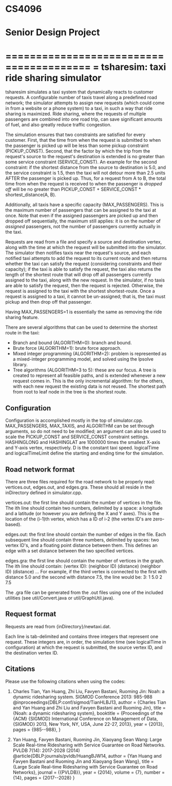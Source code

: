# CS4096
# Senior Design Project



========================================
= tsharesim: taxi ride sharing simulator
========================================

tsharesim simulates a taxi system that dynamically reacts to customer requests. A configurable number of taxis travel along a predefined road network; the simulator attempts to assign new requests (which could come in from a website or a phone system) to a taxi, in such a way that ride sharing is maximized. Ride sharing, where the requests of multiple passengers are combined into one road trip, can save significant amounts of fuel, and also greatly reduce traffic congestion.

The simulation ensures that two constraints are satisfied for every customer. First, that the time from when the request is submitted to when the passenger is picked up will be less than some pickup constraint (PICKUP_CONST). Second, that the factor by which the trip from the request's source to the request's destination is extended is no greater than some service constraint (SERVICE_CONST). An example for the second constraint: if the shortest distance from the source to destination is 5.0, and the service constraint is 1.5, then the taxi will not detour more than 2.5 units AFTER the passenger is picked up. Thus, for a request from A to B, the total time from when the request is received to when the passenger is _dropped off_ will be no greater than PICKUP_CONST + SERVICE_CONST * shortest_distance(A, B).

Additionally, all taxis have a specific capacity (MAX_PASSENGERS). This is the maximum number of passengers that can be assigned to the taxi at once. Note that even if the assigned passengers are picked up and then dropped off sequentially, the maximum still applies: it is on the number of _assigned_ passengers, not the number of passengers currently actually in the taxi.

Requests are read from a file and specify a source and destination vertex, along with the time at which the request will be submitted into the simulator. The simulator then notifies taxis near the request's source, and each notified taxi attempts to add the request to its current route and then returns whether the taxi can satisfy the request (considering constraints and their capacity); if the taxi is able to satisfy the request, the taxi also returns the length of the shortest route that will drop off all passengers currently assigned to the taxi, along with the new request. In the simulator, if no taxis are able to satisfy the request, then the request is rejected. Otherwise, the request is assigned to the taxi with the shortest shortest-route. Once a request is assigned to a taxi, it cannot be un-assigned; that is, the taxi must pickup and then drop off that passenger.

Having MAX_PASSENGERS=1 is essentially the same as removing the ride sharing feature.

There are several algorithms that can be used to determine the shortest route in the taxi:

- Branch and bound (ALGORITHM=0): branch and bound.
- Brute force (ALGORITHM=1): brute force approach.
- Mixed integer programming (ALGORITHM=2): problem is represented as a mixed-integer programming model, and solved using the lpsolve library.
- Tree algorithms (ALGORITHM=3 to 5): these are our focus. A tree is created to represent all feasible paths, and is extended whenever a new request comes in. This is the only incremental algorithm: for the others, with each new request the existing data is not reused. The shortest path from root to leaf node in the tree is the shortest route.

Configuration
-------------

Configuration is accomplished mostly in the top of simulator.cpp. MAX_PASSENGERS, MAX_TAXIS, and ALGORITHM can be set through arguments, so do not need to be modified; an argument can also be used to scale the PICKUP_CONST and SERVICE_CONST constraint settings. HASHINGLONG and HASHINGLAT are 1000000 times the smallest X-axis and Y-axis vertex, respectively. D is the constant taxi speed. logicalTime and logicalTimeLimit define the starting and ending time for the simulation.

Road network format
-------------------

There are three files required for the road network to be properly read: vertices.out, edges.out, and edges.gra. These should all reside in the inDirectory defined in simulator.cpp.

vertices.out: the first line should contain the number of vertices in the file. The ith line should contain two numbers, delimited by a space: a longitude and a latitude (or however you are defining the X and Y axes). This is the location of the (i-1)th vertex, which has a ID of i-2 (the vertex ID's are zero-based).

edges.out: the first line should contain the number of edges in the file. Each subsequent line should contain three numbers, delimited by spaces: two vertex ID's, and a floating point distance between them. This defines an edge with a set distance between the two specified vertices.

edges.gra: the first line should contain the number of vertices in the graph. The ith line should contain:
	(vertex ID): (neighbor ID) (distance) (neighbor ID) (distance) ...
	For example, if the third vertex is connected to the first with distance 5.0 and the second with distance 7.5, the line would be:
	3: 1 5.0 2 7.5

The .gra file can be generated from the .out files using one of the included utilities (see util/Convert.java or util/GraphUtil.java).

Request format
--------------

Requests are read from {inDirectory}/newtaxi.dat.

Each line is tab-delimited and contains three integers that represent one request. These integers are, in order, the simulation time (see logicalTime in configuration) at which the request is submitted, the source vertex ID, and the destination vertex ID.

Citations
---------

Please use the following citations when using the codes:

1. Charles Tian, Yan Huang, Zhi Liu, Favyen Bastani, Ruoming Jin: Noah: a dynamic ridesharing system. SIGMOD Conference 2013: 985-988
@inproceedings{DBLP:conf/sigmod/TianHLBJ13,
  author    = {Charles Tian and
               Yan Huang and
               Zhi Liu and
               Favyen Bastani and
               Ruoming Jin},
  title     = {Noah: a dynamic ridesharing system},
  booktitle = {Proceedings of the {ACM} {SIGMOD} International Conference on Management
               of Data, {SIGMOD} 2013, New York, NY, USA, June 22-27, 2013},
  year      = {2013},
  pages     = {985--988},
}

2. Yan Huang, Favyen Bastani, Ruoming Jin, Xiaoyang Sean Wang: Large Scale Real-time Ridesharing with Service Guarantee on Road Networks. PVLDB 7(14): 2017-2028 (2014)
@article{DBLP:journals/pvldb/HuangBJW14,
  author    = {Yan Huang and
               Favyen Bastani and
               Ruoming Jin and
               Xiaoyang Sean Wang},
  title     = {Large Scale Real-time Ridesharing with Service Guarantee on Road Networks},
  journal   = {{PVLDB}},
  year      = {2014},
  volume    = {7},
  number    = {14},
  pages     = {2017--2028}
}
